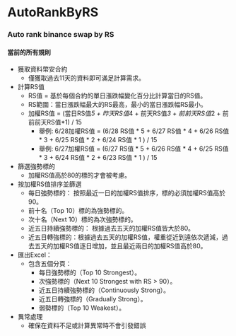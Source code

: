 # AutoRankByRS
### Auto rank binance swap by RS
#### 當前的所有規則

- 獲取資料幣安合約
  - 僅獲取過去11天的資料即可滿足計算需求。
- 計算RS值
  - RS值 =  基於每個合約的單日漲跌幅變化百分比計算當日的RS值。
  - RS範圍：當日漲跌幅最大的RS最高，最小的當日漲跌幅RS最小。
  - 加權RS值 = (當日RS值*5 + 昨天RS值*4 + 前天RS值*3 + 前前天RS值*2 + 前前前天RS值*1) / 15
    - 舉例: 6/28加權RS值 =  (6/28 RS值 * 5 + 6/27 RS值 * 4 + 6/26 RS值 * 3 + 6/25 RS值 * 2 + 6/24 RS值 * 1 ) / 15
    - 舉例: 6/27加權RS值 =  (6/27 RS值 * 5 + 6/26 RS值 * 4 + 6/25 RS值 * 3 + 6/24 RS值 * 2 + 6/23 RS值 * 1 ) / 15
- 篩選強勢標的
  - 加權RS值高於80的標的才會被考慮。
- 按加權RS值排序並篩選
  - 每日強勢標的： 按照最近一日的加權RS值排序，標的必須加權RS值高於90。
  - 前十名（Top 10）標的為強勢標的。
  - 次十名（Next 10）標的為次強勢標的。
  - 近五日持續強勢標的： 根據過去五天的加權RS值皆大於80。
  - 近五日轉強標的：根據過去五天的加權RS值，權重從近到遠依次遞減，過去五天的加權RS值逐日增加，並且最近兩日的加權RS值高於80。
- 匯出Excel：
  - 包含五個分頁：
    - 每日強勢標的（Top 10 Strongest）。
    - 次強勢標的（Next 10 Strongest with RS > 90）。
    - 近五日持續強勢標的（Continuously Strong）。
    - 近五日轉強標的（Gradually Strong）。
    - 弱勢標的（Top 10 Weakest）。
- 異常處理
  - 確保在資料不足或計算異常時不會引發錯誤
